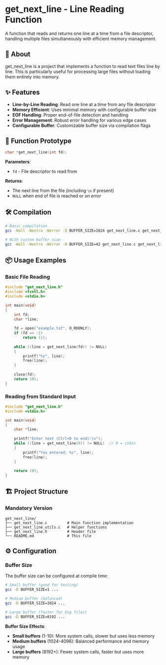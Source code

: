 # get_next_line - Line Reading Function

A function that reads and returns one line at a time from a file descriptor, handling multiple files simultaneously with efficient memory management.

## 📖 About

get_next_line is a project that implements a function to read text files line by line. This is particularly useful for processing large files without loading them entirely into memory.

## ✨ Features

- **Line-by-Line Reading**: Read one line at a time from any file descriptor
- **Memory Efficient**: Uses minimal memory with configurable buffer size
- **EOF Handling**: Proper end-of-file detection and handling
- **Error Management**: Robust error handling for various edge cases
- **Configurable Buffer**: Customizable buffer size via compilation flags

## 🚀 Function Prototype

```c
char *get_next_line(int fd);
```

**Parameters**: 
- `fd` - File descriptor to read from

**Returns**: 
- The next line from the file (including `\n` if present)
- `NULL` when end of file is reached or on error

## 🛠️ Compilation

```bash
# Basic compilation
gcc -Wall -Wextra -Werror -D BUFFER_SIZE=1024 get_next_line.c get_next_line_utils.c

# With custom buffer size
gcc -Wall -Wextra -Werror -D BUFFER_SIZE=42 get_next_line.c get_next_line_utils.c

```

## 📦 Usage Examples

### Basic File Reading
```c
#include "get_next_line.h"
#include <fcntl.h>
#include <stdio.h>

int main(void)
{
    int fd;
    char *line;
    
    fd = open("example.txt", O_RDONLY);
    if (fd == -1)
        return (1);
    
    while ((line = get_next_line(fd)) != NULL)
    {
        printf("%s", line);
        free(line);
    }
    
    close(fd);
    return (0);
}
```

### Reading from Standard Input
```c
#include "get_next_line.h"
#include <stdio.h>

int main(void)
{
    char *line;
    
    printf("Enter text (Ctrl+D to end):\n");
    while ((line = get_next_line(0)) != NULL)  // 0 = stdin
    {
        printf("You entered: %s", line);
        free(line);
    }
    
    return (0);
}
```

## 🏗️ Project Structure

### Mandatory Version
```
get_next_line/
├── get_next_line.c         # Main function implementation
├── get_next_line_utils.c   # Helper functions
├── get_next_line.h         # Header file
└── README.md               # This file
```

## ⚙️ Configuration

### Buffer Size
The buffer size can be configured at compile time:

```bash
# Small buffer (good for testing)
gcc -D BUFFER_SIZE=1 ...

# Medium buffer (balanced)
gcc -D BUFFER_SIZE=1024 ...

# Large buffer (faster for big files)
gcc -D BUFFER_SIZE=8192 ...
```

**Buffer Size Effects**:
- **Small buffers** (1-10): More system calls, slower but uses less memory
- **Medium buffers** (1024-4096): Balanced performance and memory usage
- **Large buffers** (8192+): Fewer system calls, faster but uses more memory
